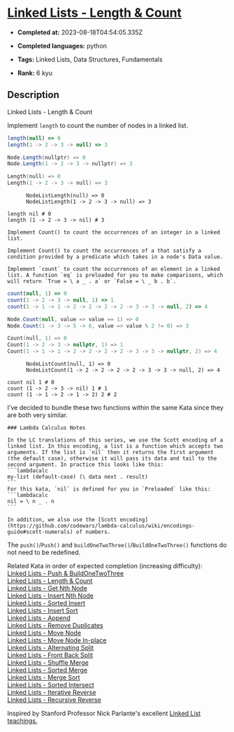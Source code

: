 # [Linked Lists - Length & Count](https://www.codewars.com/kata/55beec7dd347078289000021)

- **Completed at:** 2023-08-18T04:54:05.335Z

- **Completed languages:** python

- **Tags:** Linked Lists, Data Structures, Fundamentals

- **Rank:** 6 kyu

## Description

Linked Lists - Length & Count

Implement `length` to count the number of nodes in a linked list.<br>
```javascript
length(null) => 0
length(1 -> 2 -> 3 -> null) => 3
```
```csharp
Node.Length(nullptr) => 0
Node.Length(1 -> 2 -> 3 -> nullptr) => 3
```
```cpp
Length(null) => 0
Length(1 -> 2 -> 3 -> null) => 3
```
```cobol
      NodeListLength(null) => 0
      NodeListLength(1 -> 2 -> 3 -> null) => 3
```
```lambdacalc
length nil # 0
length (1 -> 2 -> 3 -> nil) # 3
```
~~~if-not:csharp,lambdacalc
Implement Count() to count the occurrences of an integer in a linked list.
~~~
~~~if:csharp
Implement Count() to count the occurrences of a that satisfy a condition provided by a predicate which takes in a node's Data value.
~~~
~~~if:lambdacalc
Implement `count` to count the occurrences of an element in a linked list. A function `eq` is preloaded for you to make comparisons, which will return `True = \ a _ . a` or `False = \ _ b . b`.
~~~

```javascript
count(null, 1) => 0
count(1 -> 2 -> 3 -> null, 1) => 1
count(1 -> 1 -> 1 -> 2 -> 2 -> 2 -> 2 -> 3 -> 3 -> null, 2) => 4
```
```csharp
Node.Count(null, value => value == 1) => 0
Node.Count(1 -> 3 -> 5 -> 6, value => value % 2 != 0) => 3
```
```cpp
Count(null, 1) => 0
Count(1 -> 2 -> 3 -> nullptr, 1) => 1
Count(1 -> 1 -> 1 -> 2 -> 2 -> 2 -> 2 -> 3 -> 3 -> nullptr, 2) => 4
```
```cobol
      NodeListCount(null, 1) => 0
      NodeListCount(1 -> 2 -> 2 -> 2 -> 2 -> 3 -> 3 -> null, 2) => 4
```
```lambdacalc
count nil 1 # 0
count (1 -> 2 -> 3 -> nil) 1 # 1
count (1 -> 1 -> 2 -> 1 -> 2) 2 # 2
```

I've decided to bundle these two functions within the same Kata since they are both very similar.

~~~if:lambdacalc
### Lambda Calculus Notes

In the LC translations of this series, we use the Scott encoding of a linked list. In this encoding, a list is a function which accepts two arguments. If the list is `nil` then it returns the first argument (the default case), otherwise it will pass its data and tail to the second argument. In practice this looks like this:
```lambdacalc
my-list (default-case) (\ data next . result)
```
For this kata, `nil` is defined for you in `Preloaded` like this:
```lambdacalc
nil = \ n _ . n
```

In addition, we also use the [Scott encoding](https://github.com/codewars/lambda-calculus/wiki/encodings-guide#scott-numerals) of numbers.
~~~

The `push()`/`Push()` and `buildOneTwoThree()`/`BuildOneTwoThree()` functions do not need to be redefined.

Related Kata in order of expected completion (increasing difficulty):<br>
 <a href="http://www.codewars.com/kata/linked-lists-push-and-buildonetwothree">Linked Lists - Push & BuildOneTwoThree</a><br>
 <a href="http://www.codewars.com/kata/linked-lists-length-and-count">Linked Lists - Length & Count</a><br>
 <a href="http://www.codewars.com/kata/linked-lists-get-nth-node">Linked Lists - Get Nth Node</a><br>
<a href="http://www.codewars.com/kata/linked-lists-insert-nth-node">Linked Lists - Insert Nth Node</a><br>
<a href="http://www.codewars.com/kata/linked-lists-sorted-insert">Linked Lists - Sorted Insert</a><br>
<a href="http://www.codewars.com/kata/linked-lists-insert-sort">Linked Lists - Insert Sort</a><br>
<a href="http://www.codewars.com/kata/linked-lists-append">Linked Lists - Append</a><br>
<a href="http://www.codewars.com/kata/linked-lists-remove-duplicates">Linked Lists - Remove Duplicates</a><br>
<a href="http://www.codewars.com/kata/linked-lists-move-node">Linked Lists - Move Node</a><br>
<a href="http://www.codewars.com/kata/linked-lists-move-node-in-place">Linked Lists - Move Node In-place</a><br>
<a href="http://www.codewars.com/kata/linked-lists-alternating-split">Linked Lists - Alternating Split</a><br>
<a href="http://www.codewars.com/kata/linked-lists-front-back-split">Linked Lists - Front Back Split</a><br>
<a href="http://www.codewars.com/kata/linked-lists-shuffle-merge">Linked Lists - Shuffle Merge</a><br>
<a href="http://www.codewars.com/kata/linked-lists-sorted-merge">Linked Lists - Sorted Merge</a><br>
<a href="http://www.codewars.com/kata/linked-lists-merge-sort">Linked Lists - Merge Sort</a><br>
<a href="http://www.codewars.com/kata/linked-lists-sorted-intersect">Linked Lists - Sorted Intersect</a><br>
<a href="http://www.codewars.com/kata/linked-lists-iterative-reverse">Linked Lists - Iterative Reverse</a><br>
<a href="http://www.codewars.com/kata/linked-lists-recursive-reverse">Linked Lists - Recursive Reverse</a><br>

Inspired by Stanford Professor Nick Parlante's excellent [Linked List teachings.](http://cslibrary.stanford.edu/103/LinkedListBasics.pdf)